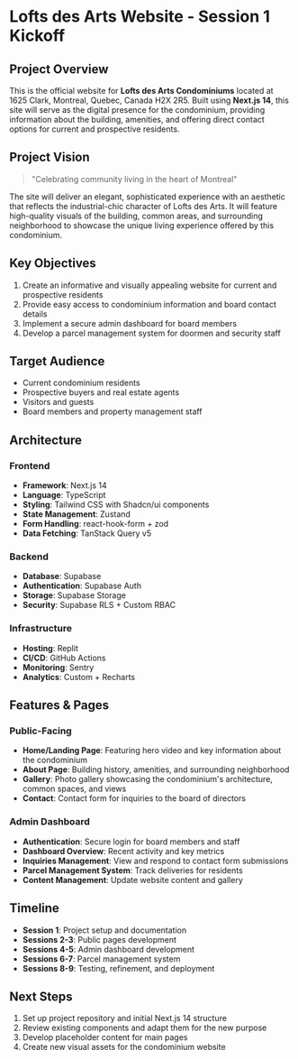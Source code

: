 # Lofts des Arts Website - Session 1 Kickoff

## Project Overview
This is the official website for **Lofts des Arts Condominiums** located at 1625 Clark, Montreal, Quebec, Canada H2X 2R5. Built using **Next.js 14**, this site will serve as the digital presence for the condominium, providing information about the building, amenities, and offering direct contact options for current and prospective residents.

## Project Vision
> "Celebrating community living in the heart of Montreal"

The site will deliver an elegant, sophisticated experience with an aesthetic that reflects the industrial-chic character of Lofts des Arts. It will feature high-quality visuals of the building, common areas, and surrounding neighborhood to showcase the unique living experience offered by this condominium.

## Key Objectives
1. Create an informative and visually appealing website for current and prospective residents
2. Provide easy access to condominium information and board contact details
3. Implement a secure admin dashboard for board members
4. Develop a parcel management system for doormen and security staff

## Target Audience
- Current condominium residents
- Prospective buyers and real estate agents
- Visitors and guests
- Board members and property management staff

## Architecture

### Frontend
- **Framework**: Next.js 14
- **Language**: TypeScript
- **Styling**: Tailwind CSS with Shadcn/ui components
- **State Management**: Zustand
- **Form Handling**: react-hook-form + zod
- **Data Fetching**: TanStack Query v5

### Backend
- **Database**: Supabase
- **Authentication**: Supabase Auth
- **Storage**: Supabase Storage
- **Security**: Supabase RLS + Custom RBAC

### Infrastructure
- **Hosting**: Replit
- **CI/CD**: GitHub Actions
- **Monitoring**: Sentry
- **Analytics**: Custom + Recharts

## Features & Pages

### Public-Facing
- **Home/Landing Page**: Featuring hero video and key information about the condominium
- **About Page**: Building history, amenities, and surrounding neighborhood
- **Gallery**: Photo gallery showcasing the condominium's architecture, common spaces, and views
- **Contact**: Contact form for inquiries to the board of directors

### Admin Dashboard
- **Authentication**: Secure login for board members and staff
- **Dashboard Overview**: Recent activity and key metrics
- **Inquiries Management**: View and respond to contact form submissions
- **Parcel Management System**: Track deliveries for residents
- **Content Management**: Update website content and gallery

## Timeline
- **Session 1**: Project setup and documentation
- **Sessions 2-3**: Public pages development
- **Sessions 4-5**: Admin dashboard development
- **Sessions 6-7**: Parcel management system
- **Sessions 8-9**: Testing, refinement, and deployment

## Next Steps
1. Set up project repository and initial Next.js 14 structure
2. Review existing components and adapt them for the new purpose
3. Develop placeholder content for main pages
4. Create new visual assets for the condominium website 